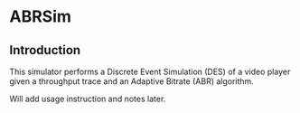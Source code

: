 # ABRSim
## Introduction
This simulator performs a Discrete Event Simulation (DES) of a video player given a throughput trace and an Adaptive Bitrate (ABR) algorithm. 

Will add usage instruction and notes later.
